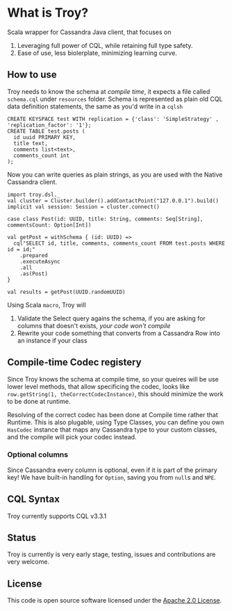 # What is Troy?

Scala wrapper for Cassandra Java client, that focuses on
  1. Leveraging full power of CQL, while retaining full type safety.
  2. Ease of use, less biolerplate, minimizing learning curve.

## How to use
Troy needs to know the schema at *compile time*, it expects a file called `schema.cql` under `resources` folder.
Schema is represented as plain old CQL data definition statements, the same as you'd write in a `cqlsh`
```
CREATE KEYSPACE test WITH replication = {'class': 'SimpleStrategy' , 'replication_factor': '1'};
CREATE TABLE test.posts (
  id uuid PRIMARY KEY,
  title text,
  comments list<text>,
  comments_count int
);
```

Now you can write queries as plain strings, as you are used with the Native Cassandra client.
```
import troy.dsl._
val cluster = Cluster.builder().addContactPoint("127.0.0.1").build()
implicit val session: Session = cluster.connect()

case class Post(id: UUID, title: String, comments: Seq[String], commentsCount: Option[Int])

val getPost = withSchema { (id: UUID) =>
  cql"SELECT id, title, comments, comments_count FROM test.posts WHERE id = id;"
    .prepared
    .executeAsync
    .all
    .as(Post)
}

val results = getPost(UUID.randomUUID)
```

Using Scala `macro`, Troy will 
1. Validate the Select query agains the schema, if you are asking for columns that doesn't exists, *your code won't compile*
2. Rewrite your code something that converts from a Cassandra Row into an instance if your class

## Compile-time Codec registery
Since Troy knows the schema at compile time, so your queires will be use lower level methods, that allow specificing the codec, looks like `row.getString(1, theCorrectCodecInstance)`, this should minimize the work to be done at runtime.

Resolving of the correct codec has been done at Compile time rather that Runtime. This is also plugable, using Type Classes, you can define you own `HasCodec` instance that maps any Cassandra type to your custom classes, and the compile will pick your codec instead.

### Optional columns
Since Cassandra every column is optional, even if it is part of the primary key! 
We have built-in handling for `Option`, saving you from `null`s and `NPE`.

## CQL Syntax
Troy currently supports CQL v3.3.1

## Status
Troy is currently is very early stage, testing, issues and contributions are very welcome.

## License ##
This code is open source software licensed under the [Apache 2.0 License]("http://www.apache.org/licenses/LICENSE-2.0.html").
